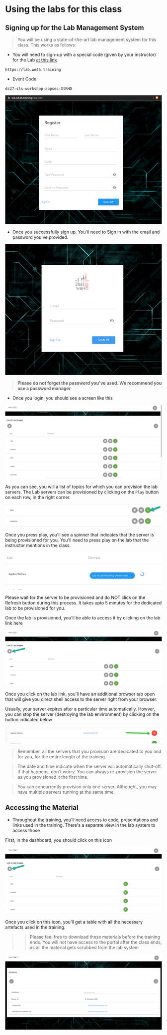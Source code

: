 # Using the labs for this class

## Signing up for the Lab Management System

>You will be using a state-of-the-art lab management system for this class. This works as follows: 


* You will need to sign-up with a special code (given by your instructor) for the Lab [at this link](https://lab.we45.training)

``` Commandline
https://lab.we45.training
```

* Event Code

```commandline
dc27-sls-workshop-appsec-XtRHD
```

![Register Page](img/register_page.png) 


* Once you successfully sign up. You'll need to Sign in with the email and password you've provided.

![Register Page](img/login.png)

 
>**Please do not forget the password you've used. We recommend you use a password manager**

* Once you login, you should see a screen like this


![Main Page](img/dash_board.png) 

As you can see, you will a list of topics for which you can provision the lab servers. The Lab servers can be provisioned by clicking on the `Play` button on each row, in the right corner. 

![Press Play](img/press-play.png) 

Once you press play, you'll see a spinner that indicates that the server is being provisioned for you. You'll need to press play on the lab that the instructor mentions in the class.

![Provision Spinner](img/server-prov-icon.png) 

Please wait for the server to be provisioned and do NOT click on the Refresh button during this process. It takes upto 5 minutes for the dedicated lab to be provisioned for you.

Once the lab is provisioned, you'll be able to access it by clicking on the lab link here

![Lab Link](img/lab-link.png) 

Once you click on the lab link, you'll have an additional browser tab open that will give you direct shell access to the server right from your browser.

Usually, your server expires after a particular time automatically. Howver, you can stop the server (destroying the lab environment) by clicking on the button indicated below

![Stop Lab](img/stop-lab.png) 

> Remember, all the servers that you provision are dedicated to you and for you, for the entire length of the training.

> The date and time indicate when the server will automatically shut-off. If that happens, don't worry. You can always re-provision the server as you provisioned it the first time. 

> You can concurrently provision only one server. Althought, you may have multiple servers running at the same time.


## Accessing the Material

* Throughout the training, you'll need access to code, presentations and links used in the training. There's a separate view in the lab system to access those

First, in the dashboard, you should click on this icon

![icon](img/artefacts_icon.png)

Once you click on this icon, you'll get a table with all the necessary artefacts used in the training. 

>> Please feel free to download these materials before the training ends. You will not have access to the portal after the class ends, as all the material gets scrubbed from the lab system

![Artefacts](img/artefacts.png)
